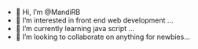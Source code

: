 - 👋 Hi, I’m @MandiRB
- 👀 I’m interested in front end web development ...
- 🌱 I’m currently learning java script ...
- 💞️ I’m looking to collaborate on anything for newbies...


<!---
MandiRB/MandiRB is a ✨ special ✨ repository because its `README.md` (this file) appears on your GitHub profile.
You can click the Preview link to take a look at your changes.
--->
